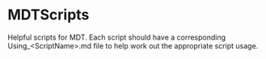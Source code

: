 # MDTScripts
Helpful scripts for MDT.  Each script should have a corresponding Using_\<ScriptName\>.md file to help work out the appropriate script usage.
